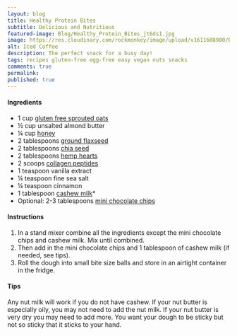 ```yaml
---
layout: blog
title: Healthy Protein Bites
subtitle: Delicious and Nutritious   
featured-image: Blog/Healthy_Protein_Bites_jt6ds1.jpg
image: https://res.cloudinary.com/rockmonkey/image/upload/v1611608980/Blog/Healthy_Protein_Bites_jt6ds1.jpg
alt: Iced Coffee
description: The perfect snack for a busy day!
tags: recipes gluten-free egg-free easy vegan nuts snacks
comments: true
permalink:
published: true
---
```

#### Ingredients
* 1 cup [gluten free sprouted oats](https://www.amazon.com/gp/product/B07C31TV8Q/ref=as_li_qf_asin_il_tl?ie=UTF8&tag=h3withlaura-20&creative=9325&linkCode=as2&creativeASIN=B07C31TV8Q&linkId=f84ccb7e92fdffc974826b60b48a8331)
* ½ cup unsalted almond butter
* ¼ cup [honey](https://www.amazon.com/gp/product/B006MWDFUC/ref=as_li_qf_asin_il_tl?ie=UTF8&tag=h3withlaura-20&creative=9325&linkCode=as2&creativeASIN=B006MWDFUC&linkId=35df2b93103d3b737e6f33cdd1f370ef)
* 2 tablespoons [ground flaxseed](https://www.amazon.com/gp/product/B00DOKFLYI/ref=as_li_qf_asin_il_tl?ie=UTF8&tag=h3withlaura-20&creative=9325&linkCode=as2&creativeASIN=B00DOKFLYI&linkId=1759bb1a9c8260f6d316f170d0208e8c)
* 2 tablespoons [chia seed](https://www.amazon.com/gp/product/B00AQFGL3O/ref=as_li_qf_asin_il_tl?ie=UTF8&tag=h3withlaura-20&creative=9325&linkCode=as2&creativeASIN=B00AQFGL3O&linkId=a8c1d5134a28f627946bb70c12438887)
* 2 tablespoons [hemp hearts](https://www.amazon.com/gp/product/B07PKWT278/ref=as_li_qf_asin_il_tl?ie=UTF8&tag=h3withlaura-20&creative=9325&linkCode=as2&creativeASIN=B07PKWT278&linkId=ceade8ab8c8cae99c564fbbdeeb84cfa)
* 2 scoops [collagen peptides](https://www.amazon.com/gp/product/B00K6JUG4K/ref=as_li_qf_asin_il_tl?ie=UTF8&tag=h3withlaura-20&creative=9325&linkCode=as2&creativeASIN=B00K6JUG4K&linkId=96427e32f2c3cba01f6ab79d2a18cff6)
* 1 teaspoon vanilla extract
* ¼ teaspoon fine sea salt
* ¼ teaspoon cinnamon
* 1 tablespoon [cashew milk](https://www.amazon.com/gp/product/B07RCYSVFW/ref=as_li_qf_asin_il_tl?ie=UTF8&tag=h3withlaura-20&creative=9325&linkCode=as2&creativeASIN=B07RCYSVFW&linkId=80678dd68e130874fb749b7c32bb3a28)*
* Optional: 2-3 tablespoons [mini chocolate chips](https://www.amazon.com/gp/product/B000VK5VTO/ref=as_li_qf_asin_il_tl?ie=UTF8&tag=h3withlaura-20&creative=9325&linkCode=as2&creativeASIN=B000VK5VTO&linkId=e03c0843578ad5312bc07340f507c968)



#### Instructions
1. In a stand mixer combine all the ingredients except the mini chocolate chips and cashew milk. Mix until combined.
2. Then add in the mini chocolate chips and 1 tablespoon of cashew milk (if needed, see tips).
3. Roll the dough into small bite size balls and store in an airtight container in the fridge.



#### Tips
Any nut milk will work if you do not have cashew. If your nut butter is especially oily, you may not need to add the nut milk. If your nut butter is very dry you may need to add more. You want your dough to be sticky but not so sticky that it sticks to your hand.
